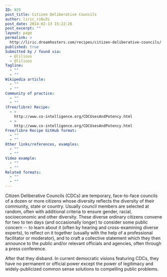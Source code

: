```yaml
---
ID: 825
post_title: Citizen Deliberative Councils
author: liric_ri6u3i
post_date: 2014-02-13 15:22:26
post_excerpt: ""
layout: page
permalink: >
  http://liric.dreamhosters.com/recipes/citizen-deliberative-councils/
published: true
Submitted by / found via:
  - @lilious
  - @lilious
Tagline:
  - ""
  - ""
Wikipedia article:
  - ""
  - ""
Community of practice:
  - ""
  - ""
(Free/libre) Recipe:
  - >
    http://www.co-intelligence.org/CDCUsesAndPotency.html
  - >
    http://www.co-intelligence.org/CDCUsesAndPotency.html
Free/libre Recipe GitHub format:
  - ""
  - ""
Other links/references, examples:
  - ""
  - ""
Video example:
  - ""
  - ""
Related formats:
  - ""
  - ""
---
```

Citizen Deliberative Councils (CDCs) are temporary, face-to-face councils of a dozen or more citizens whose diversity reflects the diversity of their community, state or country. Usually council members are selected at random, often with additional criteria to ensure gender, racial, socioeconomic and other diversity. These diverse ordinary citizens convene for two to ten days (and occasionally longer) to consider some public concern -- to learn about it (often by hearing and cross-examining diverse experts), to reflect on it together (usually with the help of a professional facilitator or moderator), and to craft a collective statement which they then announce to the public and/or relevant officials and agencies, often through a press conference.

After that they disband. In current democratic visions featuring CDCs, they have no permanent or official power except the power of legitimacy and widely-publicized common sense solutions to compelling public problems.